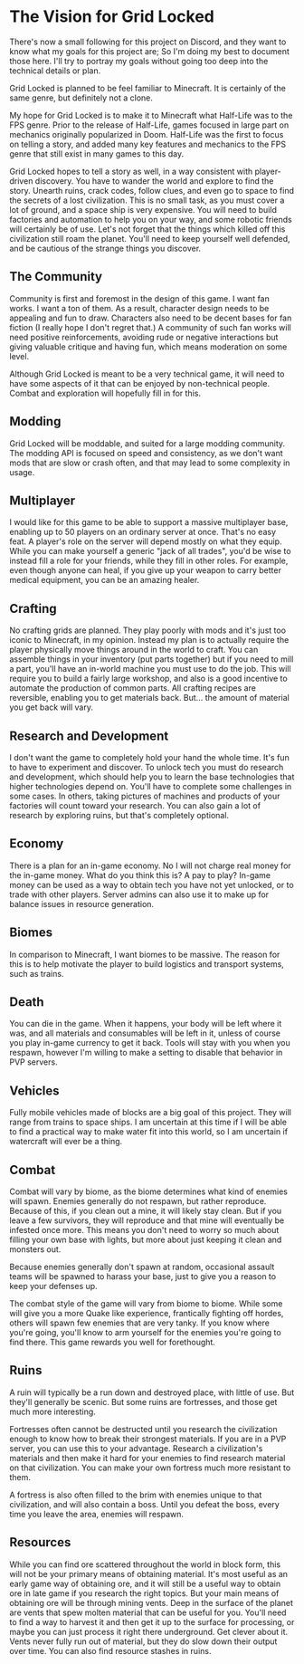# The Vision for Grid Locked
There's now a small following for this project on Discord, and they want to know what my goals for this project are; So I'm doing my best to document those here. I'll try to portray my goals without going too deep into the technical details or plan.

Grid Locked is planned to be feel familiar to Minecraft. It is certainly of the same genre, but definitely not a clone.

My hope for Grid Locked is to make it to Minecraft what Half-Life was to the FPS genre. Prior to the release of Half-Life, games focused in large part on mechanics originally popularized in Doom. Half-Life was the first to focus on telling a story, and added many key features and mechanics to the FPS genre that still exist in many games to this day.

Grid Locked hopes to tell a story as well, in a way consistent with player-driven discovery. You have to wander the world and explore to find the story. Unearth ruins, crack codes, follow clues, and even go to space to find the secrets of a lost civilization. This is no small task, as you must cover a lot of ground, and a space ship is very expensive. You will need to build factories and automation to help you on your way, and some robotic friends will certainly be of use. Let's not forget that the things which killed off this civilization still roam the planet. You'll need to keep yourself well defended, and be cautious of the strange things you discover.

## The Community

Community is first and foremost in the design of this game. I want fan works. I want a ton of them. As a result, character design needs to be appealing and fun to draw. Characters also need to be decent bases for fan fiction (I really hope I don't regret that.) A community of such fan works will need positive reinforcements, avoiding rude or negative interactions but giving valuable critique and having fun, which means moderation on some level.

Although Grid Locked is meant to be a very technical game, it will need to have some aspects of it that can be enjoyed by non-technical people. Combat and exploration will hopefully fill in for this.

## Modding

Grid Locked will be moddable, and suited for a large modding community. The modding API is focused on speed and consistency, as we don't want mods that are slow or crash often, and that may lead to some complexity in usage.

## Multiplayer

I would like for this game to be able to support a massive multiplayer base, enabling up to 50 players on an ordinary server at once. That's no easy feat. A player's role on the server will depend mostly on what they equip. While you can make yourself a generic "jack of all trades", you'd be wise to instead fill a role for your friends, while they fill in other roles. For example, even though anyone can heal, if you give up your weapon to carry better medical equipment, you can be an amazing healer.

## Crafting

No crafting grids are planned. They play poorly with mods and it's just too iconic to Minecraft, in my opinion. Instead my plan is to actually require the player physically move things around in the world to craft. You can assemble things in your inventory (put parts together) but if you need to mill a part, you'll have an in-world machine you must use to do the job. This will require you to build a fairly large workshop, and also is a good incentive to automate the production of common parts. All crafting recipes are reversible, enabling you to get materials back. But... the amount of material you get back will vary.

## Research and Development

I don't want the game to completely hold your hand the whole time. It's fun to have to experiment and discover. To unlock tech you must do research and development, which should help you to learn the base technologies that higher technologies depend on. You'll have to complete some challenges in some cases. In others, taking pictures of machines and products of your factories will count toward your research. You can also gain a lot of research by exploring ruins, but that's completely optional.

## Economy

There is a plan for an in-game economy. No I will not charge real money for the in-game money. What do you think this is? A pay to play? In-game  money can be used as a way to obtain tech you have not yet unlocked, or to trade with other players. Server admins can also use it to make up for balance issues in resource generation.

## Biomes

In comparison to Minecraft, I want biomes to be massive. The reason for this is to help motivate the player to build logistics and transport systems, such as trains.

## Death

You can die in the game. When it happens, your body will be left where it was, and all materials and consumables will be left in it, unless of course you play in-game currency to get it back. Tools will stay with you when you respawn, however I'm willing to make a setting to disable that behavior in PVP servers.

## Vehicles

Fully mobile vehicles made of blocks are a big goal of this project. They will range from trains to space ships. I am uncertain at this time if I will be able to find a practical way to make water fit into this world, so I am uncertain if watercraft will ever be a thing.

## Combat

Combat will vary by biome, as the biome determines what kind of enemies will spawn. Enemies generally do not respawn, but rather reproduce. Because of this, if you clean out a mine, it will likely stay clean. But if you leave a few survivors, they will reproduce and that mine will eventually be infested once more. This means you don't need to worry so much about filling your own base with lights, but more about just keeping it clean and monsters out.

Because enemies generally don't spawn at random, occasional assault teams will be spawned to harass your base, just to give you a reason to keep your defenses up.

The combat style of the game will vary from biome to biome. While some will give you a more Quake like experience, frantically fighting off hordes, others will spawn few enemies that are very tanky. If you know where you're going, you'll know to arm yourself for the enemies you're going to find there. This game rewards you well for forethought.

## Ruins

A ruin will typically be a run down and destroyed place, with little of use. But they'll generally be scenic. But some ruins are fortresses, and those get much more interesting.

Fortresses often cannot be destructed until you research the civilization enough to know how to break their strongest materials. If you are in a PVP server, you can use this to your advantage. Research a civilization's materials and then make it hard for your enemies to find research material on that civilization. You can make your own fortress much more resistant to them.

A fortress is also often filled to the brim with enemies unique to that civilization, and will also contain a boss. Until you defeat the boss, every time you leave the area, enemies will respawn.

## Resources

While you can find ore scattered throughout the world in block form, this will not be your primary means of obtaining material. It's most useful as an early game way of obtaining ore, and it will still be a useful way to obtain ore in late game if you research the right topics. But your main means of obtaining ore will be through mining vents. Deep in the surface of the planet are vents that spew molten material that can be useful for you. You'll need to find a way to harvest it and then get it up to the surface for processing, or maybe you can just process it right there underground. Get clever about it. Vents never fully run out of material, but they do slow down their output over time. You can also find resource stashes in ruins.
